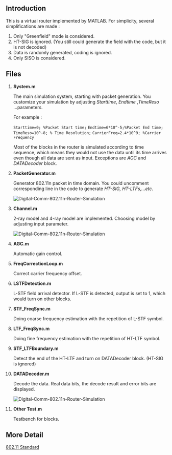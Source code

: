 ## Introduction

This is a virtual router implemented by MATLAB. For simplicity, several simplifications are made :

1. Only "Greenfield" mode is considered.
2. HT-SIG is ignored. (You still could generate the field with the code, but it is not decoded)
3. Data is randomly generated, coding is ignored.
4. Only SISO is considered.

## Files

1. **System.m**

   The main simulation system, starting with packet generation. You customize your simulation by adjusting *Starttime*, *Endtime* ,*TimeReso* ...parameters. 

   For example :

   `Starttime=0; %Packet Start time;`
   `Endtime=6*10^-5;%Packet End time;`
   `TimeReso=10^-8; % Time Resolution;`
   `CarrierFreq=2.4*10^9; %Carrier Frequency`

   Most of the blocks in the router is simulated according to time sequence, which means they would not use the data until its time arrives even though all data are sent as input. Exceptions are *AGC* and *DATADecoder* block.

2. **PacketGenerator.m**

   Generator 802.11n packet in time domain. You could uncomment corresponding line in the code to generate *HT-SIG, HT-LTFs,...etc*.

   ![Digital-Comm-802.11n-Router-Simulation](https://github.com/fatandy567/Digital-Comm-802.11n-Router-Simulation/Img1.jpg)

3. **Channel.m**

   2-ray model and 4-ray model are implemented. Choosing model by adjusting input parameter.

   ![Digital-Comm-802.11n-Router-Simulation](https://github.com/fatandy567/Digital-Comm-802.11n-Router-Simulation/Img2.jpg)

4. **AGC.m**

   Automatic gain control.

5. **FreqCorrectionLoop.m**

   Correct carrier frequency offset.

6. **LSTFDetection.m**

   L-STF field arrival detector. If L-STF is detected, output is set to 1, which would turn on other blocks.

7. **STF_FreqSync.m**

   Doing coarse frequency estimation with the repetition of L-STF symbol.

8. **LTF_FreqSync.m**

   Doing fine frequency estimation with the repetition of HT-LTF symbol.

9. **STF_LTFBoundary.m**

   Detect the end of the HT-LTF and turn on DATADecoder block. (HT-SIG is ignored)

10. **DATADecoder.m**

    Decode the data. Real data bits, the decode result and error bits are displayed.

    ![Digital-Comm-802.11n-Router-Simulation](https://github.com/fatandy567/Digital-Comm-802.11n-Router-Simulation/Img3.JPG)

11. **Other Test.m**

    Testbench for blocks.

## More Detail

[802.11 Standard](http://standards.ieee.org/getieee802/download/802.11-2012.pdf)
